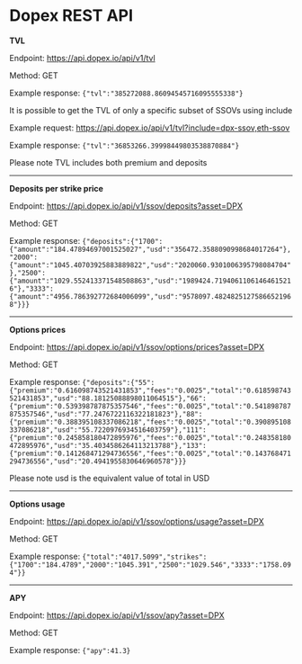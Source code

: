 # Dopex REST API

**TVL**

Endpoint: https://api.dopex.io/api/v1/tvl

Method: GET

Example response:
`{"tvl":"385272088.86094545716095555338"}`

It is possible to get the TVL of only a specific subset of SSOVs using include

Example request:
https://api.dopex.io/api/v1/tvl?include=dpx-ssov,eth-ssov

Example response:
`{"tvl":"36853266.39998449803538870884"}`

Please note TVL includes both premium and deposits

------------------------------------------------------------------------------------

**Deposits per strike price**

Endpoint: https://api.dopex.io/api/v1/ssov/deposits?asset=DPX

Method: GET

Example response:
`{"deposits":{"1700":{"amount":"184.47894697001525027","usd":"356472.3588090998684017264"},"2000":{"amount":"1045.40703925883889822","usd":"2020060.9301006395798084704"},"2500":{"amount":"1029.552413371548508863","usd":"1989424.71940611061464615216"},"3333":{"amount":"4956.786392772684006099","usd":"9578097.48248251275866521968"}}}`

-------------------------------------------------------------------------------------------

**Options prices**

Endpoint: https://api.dopex.io/api/v1/ssov/options/prices?asset=DPX

Method: GET

Example response:
`{"deposits":{"55":{"premium":"0.616098743521431853","fees":"0.0025","total":"0.618598743521431853","usd":"88.18125088898011064515"},"66":{"premium":"0.539398787875357546","fees":"0.0025","total":"0.541898787875357546","usd":"77.2476722116322181823"},"88":{"premium":"0.388395108337086218","fees":"0.0025","total":"0.390895108337086218","usd":"55.7220976934516403759"},"111":{"premium":"0.245858180472895976","fees":"0.0025","total":"0.248358180472895976","usd":"35.4034586264113213788"},"133":{"premium":"0.141268471294736556","fees":"0.0025","total":"0.143768471294736556","usd":"20.4941955830646960578"}}}`

Please note usd is the equivalent value of total in USD

----------------------------------------------------------------------------------------------------------

**Options usage**

Endpoint: https://api.dopex.io/api/v1/ssov/options/usage?asset=DPX

Method: GET

Example response:
`{"total":"4017.5099","strikes":{"1700":"184.4789","2000":"1045.391","2500":"1029.546","3333":"1758.094"}}`

----------------------------------------------------------------------------------------------------------

**APY**

Endpoint: https://api.dopex.io/api/v1/ssov/apy?asset=DPX

Method: GET

Example response: 
`{"apy":41.3}`